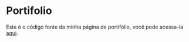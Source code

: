 # Portifolio

Este é o código fonte da minha página de portifólio, você pode acessa-la [aqui](https://pedrolaurenti.orbytesistemas.com).
